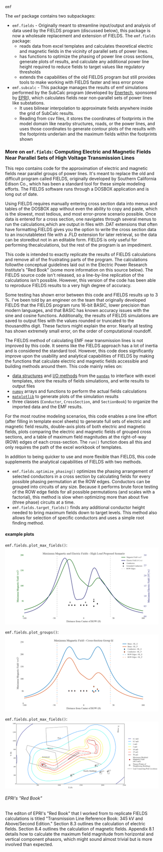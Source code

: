 `emf`

The `emf` package contains two subpackages:
* `emf.fields` - Originally meant to streamline input/output and analysis of data used by the FIELDS program (discussed below), this package is now a wholesale replacement and extension of FIELDS. The `emf.fields` package:
  * reads data from excel templates and calculates theoretical electric and magnetic fields in the vicinity of parallel sets of power lines.
  * has functions to optimize the phasing of power line cross sections, generate plots of results, and calculate any additional power line height required to reduce fields to target values like regulatory thresholds
  * extends the capabilities of the old FIELDS program but still provides tools to make working with FIELDS faster and less error prone
* `emf.subcalc` - This package manages the results of emf simulations performed by the SubCalc program (developed by [Enertech](http://www.enertech.net/html/emfw.html), sponsored by [EPRI](http://www.epri.com)), which calculates fields near non-parallel sets of power lines like substations.
  * It uses bilinear interpolation to approximate fields anywhere inside the grid of SubCalc results.
  * Reading from csv files, it stores the coordinates of footprints in the model domain like nearby structures, roads, or the power lines, and uses those coordinates to generate contour plots of the results with the footprints underlain and the maximum fields within the footprints shown

### More on `emf.fields`: Computing Electric and Magnetic Fields Near Parallel Sets of High Voltage Transmission Lines

This repo contains code for the approximation of electric and magnetic fields near parallel groups of power lines. It's meant to replace the old and difficult program called FIELDS, originally developed by Southern California Edison Co., which has been a standard tool for these simple modeling efforts. The FIELDS software runs through a DOSBOX application and is long out of date.

Using FIELDS requires manually entering cross section data into menus and tables of the DOSBOX app without even the ability to copy and paste, which is the slowest, most tedious, and most error-prone scenario possible. Once data is entered for a cross section, one navigates through several menus to run the calculations,which are output in files with .DAT extensions that often have formatting.FIELDS gives you the option to write the cross section data to an inscrutabletext file with a .FLD extension for later retrieval, so the data can be storedbut not in an editable form. FIELDS is only useful for performing thecalculations, but the rest of the program is an impediment.

This code is intended to exactly replicate the results of FIELDS calculations
and remove all of the frustrating parts of the program. The calculations followthe conceptual guidelines laid out in the Electric Power Research Institute's "Red Book" (some more information on this source below). The FIELDS source code isn't released, so a line-by-line replication of the calculations isn't possible. However, this version of the code has been able to reproduce FIELDS results to a very high degree of accuracy.

Some testing has shown error between this code and FIELDS results up to 3 %. I've been told by an engineer on the team that originally developed FIELDS that the FIELDS program runs 16-bit BASIC, lower precision than modern languages, and that BASIC has known accuracy issues with the sine and cosine functions. Additionally, the results of FIELDS simulations are saved to output files with the values rounded or truncated to the thousandths digit. These factors might explain the error. Nearly all testing has shown extremely small error, on the order of computational roundoff.

The FIELDS method of calculating EMF near transmission lines is not improved by this code. It seems like the FIELDS approach has a lot of inertia and is considered the standard tool. However, this code does significantly improve upon the usability and analytical capabilities of FIELDS by making the functions that calculate electric and magnetic fields accessible and building methods around them. This code mainly relies on:
* [data structures](http://pandas.pydata.org/pandas-docs/stable/dsintro.html#dataframe) and [I/O methods](http://pandas.pydata.org/pandas-docs/stable/io.html) from the [`pandas`](http://pandas.pydata.org/pandas-docs/stable/index.html) to interface with excel templates, store the results of fields simulations, and write results to output files
* [`numpy`](http://www.numpy.org/) arrays and functions to perform the actual fields calculations
* [`matplotlib`](http://matplotlib.org/) to generate plots of the simulation results
* three classes (`Conductor`, `CrossSection`, and `SectionBook`) to organize the imported data and the EMF results.

For the most routine modeling scenarios, this code enables a one line effort (after filling in template excel sheets) to generate full sets of electric and magnetic field results, double-axis plots of both electric and magnetic fields, plots comparing the electric and magnetic fields of grouped cross sections, and a table of maximum field magnitudes at the right-of-way (ROW) edges of each cross-section. The `run()` function does all this and only requires the path of the excel workbook of templates.

In addition to being quicker to use and more flexible than FIELDS, this code supplements the analytical capabilities of FIELDS with two methods.
* `emf.fields.optimize_phasing()` optimizes the phasing arrangement of selected conductors in a cross section by calculating fields for every possible phasing permutation at
the ROW edges. Conductors can be grouped into circuits of any size. Because it performs brute force testing of the ROW edge fields for all possible permutations
(and scales with a factorial), this method is slow when optimizing more than about five (three phase) circuits at a time.
* `emf.fields.target_fields()` finds any additional conductor height needed to bring maximum fields down to target levels. This method also allows for selection of specific conductors and uses a simple root finding method.

#### example plots

`emf.fields.plot_max_fields()`:
![plot_max_fields()](docs/images/HL_P.png "Sample Plot")

`emf.fields.plot_groups()`:
![plot_groups()](docs/images/group_hl-Bmax.png "Sample Plot")

`emf.fields.plot_max_fields()`:
![plot_contours()](docs/images/Canal-Station-Contours.png "Sample Plot")

###### EPRI's "Red Book"

The editon of EPRI's "Red Book" that I worked from to replicate FIELDS calculations is titled "Transmission Line Reference Book: 345 kV and Above/Second Edition." Section 8.3 outlines the calculation of electric fields. Section 8.4 outlines the calculation of magnetic fields. Appendix 8.1 details how to calculate the maximum field magnitude from horizontal and vertical component phasors, which might sound almost trivial but is more involved than expected.
